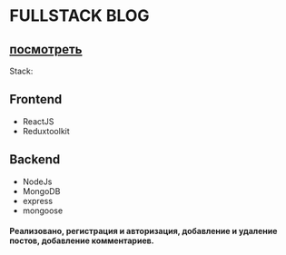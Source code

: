 <h1>FULLSTACK BLOG</h1> <h2><a href='https://blog-mern-frontend-six.vercel.app'>посмотреть</a></h2>
Stack:
<h2>Frontend</h2>
<ul>
  <li>ReactJS</li>
  <li>Reduxtoolkit</li>
  </ul>
  <h2>Backend</h2>
<ul>
  <li>NodeJs</li>
  <li>MongoDB</li>
  <li>express</li>
  <li>mongoose</li>
</ul>
<h4> Реализовано, регистрация и авторизация, добавление и удаление постов, добавление комментариев.<h4>







